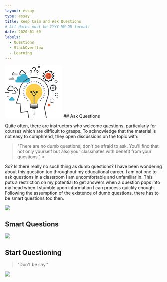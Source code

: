 ```yaml
---
layout: essay
type: essay
title: Keep Calm and Ask Questions
# All dates must be YYYY-MM-DD format!
date: 2020-01-30
labels:
  - Questions
  - StackOverflow
  - Learning 
---
```


<img class="ui tiny left circular floated image" src="../images/yes.png">
## Ask Questions

Quite often, there are instructors who welcome questions, particularly for courses which are difficult to grasps. To acknowledge that the material is not easy to comphrend, they open discussions on the topic with: 
> "There are no dumb questions, don't be afraid to ask. You'll find that not only yourself but also your classmates with benefit from your questions." <

So? Is there really no such thing as dumb questions? I have been wondering about this question too throughout my educational career. I am not one to ask questions in a classroom I am uncomfortable and unfamiliar in. This puts a restriction on my potential to get answers when a question pops into my head when I stumble upon information I can process quickly enough. Following the assumption of the existence of dumb questions, there has to be smart questions too then. 

<img class="ui image" src="{{ site.baseurl }}/images/huh.jpg">


## Smart Questions

<img class="ui image" src="{{ site.baseurl }}/images/think.jpg">


## Start Questioning


> "Don't be shy."
<img class="ui image" src="{{ site.baseurl }}/images/anyquestions.jpg">

